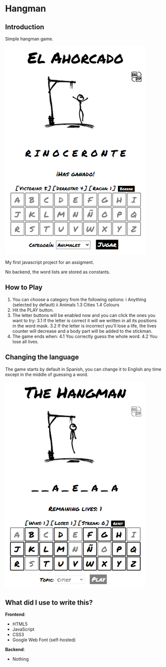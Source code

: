 # Hangman
## Introduction
Simple hangman game.

![Preview (Spanish)](https://github.com/angelaconde/hangman/blob/master/preview01.png)

My first javascript project for an assigment.

No backend, the word lists are stored as constants. 

## How to Play
1. You can choose a category from the following options:
    i Anything (selected by default)
    ii Animals
    1.3 Cities
    1.4 Colours
2. Hit the PLAY button.
3. The letter buttons will be enabled now and you can click the ones you want to try:
    3.1 If the letter is correct it will we written in all its positions in the word mask.
    3.2 If the letter is incorrect you'll lose a life, the lives counter will decrease and a body part will be added to the stickman.
4. The game ends when:
    4.1 You correctly guess the whole word.
    4.2 You lose all lives.

## Changing the language
The game starts by default in Spanish, you can change it to English any time except in the middle of guessing a word.

![Preview (English)](https://github.com/angelaconde/hangman/blob/master/preview02.png)

## What did I use to write this? 
**Frontend**:
* HTML5
* JavaScript
* CSS3
* Google Web Font (self-hosted)

**Backend**:
* Nothing
